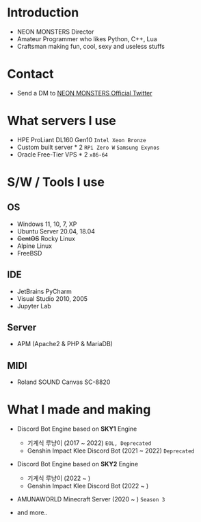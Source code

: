 # Introduction
- NEON MONSTERS Director
- Amateur Programmer who likes Python, C++, Lua
- Craftsman making fun, cool, sexy and useless stuffs

# Contact
- Send a DM to [NEON MONSTERS Official Twitter](https://twitter.com/neonmonsterskr)

# What servers I use
- HPE ProLiant DL160 Gen10 `Intel Xeon Bronze`
- Custom built server * 2 `RPi Zero W` `Samsung Exynos`
- Oracle Free-Tier VPS * 2 `x86-64`

# S/W / Tools I use
## OS
- Windows 11, 10, 7, XP
- Ubuntu Server 20.04, 18.04
- ~~CentOS~~ Rocky Linux
- Alpine Linux
- FreeBSD
## IDE
- JetBrains PyCharm
- Visual Studio 2010, 2005
- Jupyter Lab
## Server
- APM (Apache2 & PHP & MariaDB)
## MIDI
- Roland SOUND Canvas SC-8820

# What I made and making
- Discord Bot Engine based on **SKY1** Engine
  - 기계식 루냥이 (2017 ~ 2022) `EOL, Deprecated`
  - Genshin Impact Klee Discord Bot (2021 ~ 2022) `Deprecated`
- Discord Bot Engine based on **SKY2** Engine
  - 기계식 루냥이 (2022 ~ )
  - Genshin Impact Klee Discord Bot (2022 ~ )
- AMUNAWORLD Minecraft Server (2020 ~ ) `Season 3`

- and more..
